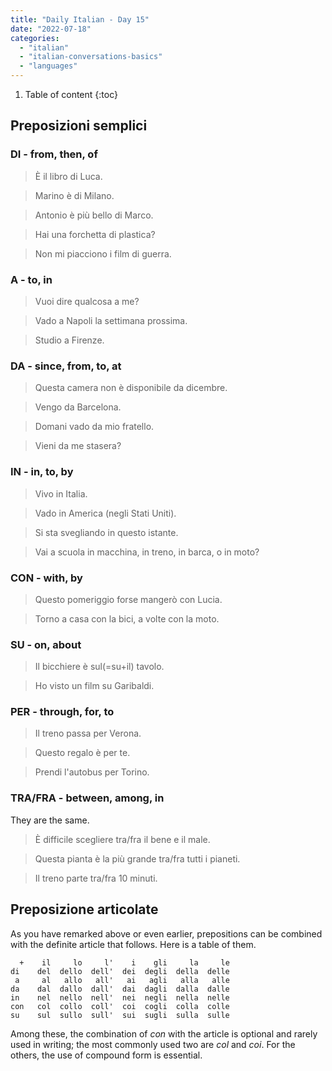 ```yaml
---
title: "Daily Italian - Day 15"
date: "2022-07-18"
categories: 
  - "italian"
  - "italian-conversations-basics"
  - "languages"
---
```


1. Table of content
{:toc}

## Preposizioni semplici

### DI - from, then, of

> È il libro di Luca.

> Marino è di Milano.

> Antonio è più bello di Marco.

> Hai una forchetta di plastica?
 
> Non mi piacciono i film di guerra.

### A - to, in

> Vuoi dire qualcosa a me?

> Vado a Napoli la settimana prossima.

> Studio a Firenze.

### DA - since, from, to, at

> Questa camera non è disponibile da dicembre.

> Vengo da Barcelona.

> Domani vado da mio fratello.
 
> Vieni da me stasera?

### IN - in, to, by

> Vivo in Italia.
 
> Vado in America (negli Stati Uniti).
 
> Si sta svegliando in questo istante.
 
> Vai a scuola in macchina, in treno, in barca, o in moto?

### CON - with, by

> Questo pomeriggio forse mangerò con Lucia.
 
> Torno a casa con la bici, a volte con la moto.

### SU - on, about

> Il bicchiere è sul(=su+il) tavolo.
 
> Ho visto un film su Garibaldi.

### PER - through, for, to

> Il treno passa per Verona.
 
> Questo regalo è per te.
 
> Prendi l'autobus per Torino.

### TRA/FRA - between, among, in

They are the same.

> È difficile scegliere tra/fra il bene e il male.
 
> Questa pianta è la più grande tra/fra tutti i pianeti.
 
> Il treno parte tra/fra 10 minuti.


## Preposizione articolate

As you have remarked above or even earlier, prepositions can be combined with the definite article that follows. Here is a table of them.
```
  +    il     lo     l'    i    gli     la     le
di    del  dello  dell'  dei  degli  della  delle
 a     al   allo   all'   ai   agli   alla   alle
da    dal  dallo  dall'  dai  dagli  dalla  dalle
in    nel  nello  nell'  nei  negli  nella  nelle
con   col  collo  coll'  coi  cogli  colla  colle
su    sul  sullo  sull'  sui  sugli  sulla  sulle
```

Among these, the combination of _con_ with the article is optional and rarely used in writing; the most commonly used two are _col_ and _coi_. For the others, the use of compound form is essential.
